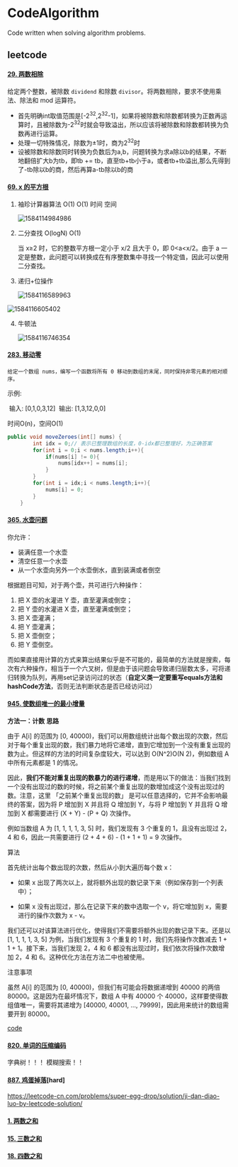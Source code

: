 # CodeAlgorithm
Code written when solving algorithm problems.



## leetcode

#### [29. 两数相除](https://leetcode-cn.com/problems/divide-two-integers/)

给定两个整数，被除数 `dividend` 和除数 `divisor`。将两数相除，要求不使用乘法、除法和 mod 运算符。 

- 首先明确int取值范围是[-2<sup>32</sup>,2<sup>32</sup>-1]，如果将被除数和除数都转换为正数再运算时，且被除数为-2<sup>32</sup>时就会导致溢出，所以应该将被除数和除数都转换为负数再进行运算。
- 处理一切特殊情况，除数为±1时，商为2<sup>32</sup>时
- 设被除数和除数同时转换为负数后为a,b，问题转换为求a除以b的结果，不断地翻倍扩大b为tb，即tb += tb，直至tb+tb小于a，或者tb+tb溢出,那么先得到了-tb除以b的商，然后再算a-tb除以b的商

#### [69. x 的平方根](https://leetcode-cn.com/problems/sqrtx/)

1. 袖珍计算器算法 O(1) O(1) 时间 空间

   ![1584114984986](https://i.loli.net/2020/03/14/6bIGWFzkAQvaEhy.png)

2. 二分查找 O(logN) O(1)

   当 x≥2 时，它的整数平方根一定小于 x/2 且大于 0，即 0<a<x/2。由于 a 一定是整数，此问题可以转换成在有序整数集中寻找一个特定值，因此可以使用二分查找。


3. 递归+位操作

   <img src="https://i.loli.net/2020/03/14/Y3ao7rp4MvwHFqG.png" alt="1584116589963"  />

![1584116605402](https://i.loli.net/2020/03/14/ih8uWMLsPfkljIG.png)

4. 牛顿法

   ![1584116746354](https://i.loli.net/2020/03/14/PtQvXogCked7WrI.png)

#### [283. 移动零](https://leetcode-cn.com/problems/move-zeroes/)

	给定一个数组 nums，编写一个函数将所有 0 移动到数组的末尾，同时保持非零元素的相对顺序。

示例:

​		输入: [0,1,0,3,12]
​		输出: [1,3,12,0,0]

时间O(n)，空间O(1)

```java
public void moveZeroes(int[] nums) {
        int idx = 0;// 表示已整理数组的长度，0-idx都已整理好，为正确答案
        for(int i = 0;i < nums.length;i++){
            if(nums[i] != 0){
                nums[idx++] = nums[i];
            }
        }
        for(int i = idx;i < nums.length;i++){
            nums[i] = 0;
        }
    }
```

#### [365. 水壶问题](https://leetcode-cn.com/problems/water-and-jug-problem/)

你允许：

- 装满任意一个水壶
- 清空任意一个水壶
- 从一个水壶向另外一个水壶倒水，直到装满或者倒空

根据题目可知，对于两个壶，共可进行六种操作：

1. 把 X 壶的水灌进 Y 壶，直至灌满或倒空；
2. 把 Y 壶的水灌进 X 壶，直至灌满或倒空；
3. 把 X 壶灌满；
4. 把 Y 壶灌满；
5. 把 X 壶倒空；
6. 把 Y 壶倒空。

而如果直接用计算的方式来算出结果似乎是不可能的，最简单的方法就是搜索，每次有六种操作，相当于一个六叉树，但是由于该问题会导致递归层数太多，可将递归转换为队列，再用set记录访问过的状态（**自定义类一定要重写equals方法和hashCode方法**，否则无法判断状态是否已经访问过）

#### [945. 使数组唯一的最小增量](https://leetcode-cn.com/problems/minimum-increment-to-make-array-unique/)

**方法一：计数**
**思路**

由于 A[i] 的范围为 [0, 40000)，我们可以用数组统计出每个数出现的次数，然后对于每个重复出现的数，我们暴力地将它递增，直到它增加到一个没有重复出现的数为止。但这样的方法的时间复杂度较大，可以达到 O(N^2)O(N 
2)，例如数组 A 中所有元素都是 1 的情况。

因此，**我们不能对重复出现的数暴力的进行递增**，而是用以下的做法：当我们找到一个没有出现过的数的时候，将之前某个重复出现的数增加成这个没有出现过的数。注意，这里 「之前某个重复出现的数」 是可以任意选择的，它并不会影响最终的答案，因为将 P 增加到 X 并且将 Q 增加到 Y，与将 P 增加到 Y 并且将 Q 增加到 X 都需要进行 (X + Y) - (P + Q) 次操作。

例如当数组 A 为 [1, 1, 1, 1, 3, 5] 时，我们发现有 3 个重复的 1，且没有出现过 2，4 和 6，因此一共需要进行 (2 + 4 + 6) - (1 + 1 + 1) = 9 次操作。

算法

首先统计出每个数出现的次数，然后从小到大遍历每个数 x：

- 如果 x 出现了两次以上，就将额外出现的数记录下来（例如保存到一个列表中）；

- 如果 x 没有出现过，那么在记录下来的数中选取一个 v，将它增加到 x，需要进行的操作次数为 x - v。

我们还可以对该算法进行优化，使得我们不需要将额外出现的数记录下来。还是以 [1, 1, 1, 1, 3, 5] 为例，当我们发现有 3 个重复的 1 时，我们先将操作次数减去 1 + 1 + 1。接下来，当我们发现 2，4 和 6 都没有出现过时，我们依次将操作次数增加 2，4 和 6。这种优化方法在方法二中也被使用。

注意事项

虽然 A[i] 的范围为 [0, 40000)，但我们有可能会将数据递增到 40000 的两倍 80000。这是因为在最坏情况下，数组 A 中有 40000 个 40000，这样要使得数组值唯一，需要将其递增为 [40000, 40001, ..., 79999]，因此用来统计的数组需要开到 80000。

[code](https://github.com/ZhaoWenHao1/CodeAlgorithm/blob/master/leetcode/java/leetcode/MinIncrementForUnique.java)
#### [820. 单词的压缩编码](https://leetcode-cn.com/problems/short-encoding-of-words/)
字典树！！！
模糊搜索！！

#### [887. 鸡蛋掉落](https://leetcode-cn.com/problems/super-egg-drop/)[hard]

https://leetcode-cn.com/problems/super-egg-drop/solution/ji-dan-diao-luo-by-leetcode-solution/



#### [1. 两数之和](https://leetcode-cn.com/problems/two-sum/)

#### [15. 三数之和](https://leetcode-cn.com/problems/3sum/)

#### [18. 四数之和](https://leetcode-cn.com/problems/4sum/)
